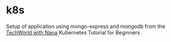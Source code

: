 # k8s

Setup of application using mongo-express and mongodb from the [TechWorld with Nana](https://www.youtube.com/watch?v=X48VuDVv0do&t=5562s&ab_channel=TechWorldwithNana) Kubernetes Tutorial for Beginners
